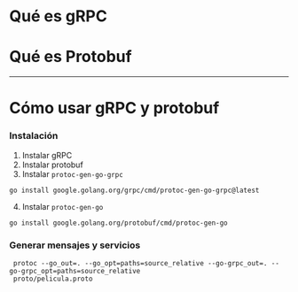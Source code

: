 # Qué es gRPC

# Qué es Protobuf

---

# Cómo usar gRPC y protobuf

### Instalación
1. Instalar gRPC
2. Instalar protobuf
3. Instalar `protoc-gen-go-grpc`
```
go install google.golang.org/grpc/cmd/protoc-gen-go-grpc@latest
```
4. Instalar `protoc-gen-go`
```
go install google.golang.org/protobuf/cmd/protoc-gen-go
```

### Generar mensajes y servicios
```
 protoc --go_out=. --go_opt=paths=source_relative --go-grpc_out=. --go-grpc_opt=paths=source_relative
 proto/pelicula.proto
```

